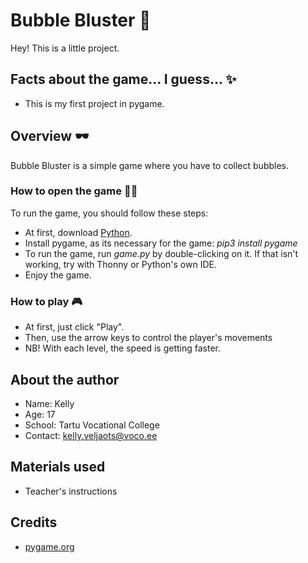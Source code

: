 # Bubble Bluster :gun:
Hey! This is a little project.

## Facts about the game... I guess... :sparkles:
* This is my first project in pygame.

## Overview 🕶️
Bubble Bluster is a simple game where you have to collect bubbles.

### How to open the game :running_man:
To run the game, you should follow these steps:
* At first, download [Python](https://www.python.org/downloads/).
* Install pygame, as its necessary for the game: _pip3 install pygame_
* To run the game, run _game.py_ by double-clicking on it. If that isn't working, try with Thonny or Python's own IDE.
* Enjoy the game.

### How to play 🎮
* At first, just click "Play".
* Then, use the arrow keys to control the player's movements
* NB! With each level, the speed is getting faster.

## About the author

* Name: Kelly
* Age: 17
* School: Tartu Vocational College
* Contact: kelly.veljaots@voco.ee

## Materials used
* Teacher's instructions

## Credits
* [pygame.org](https://www.pygame.org/news)
